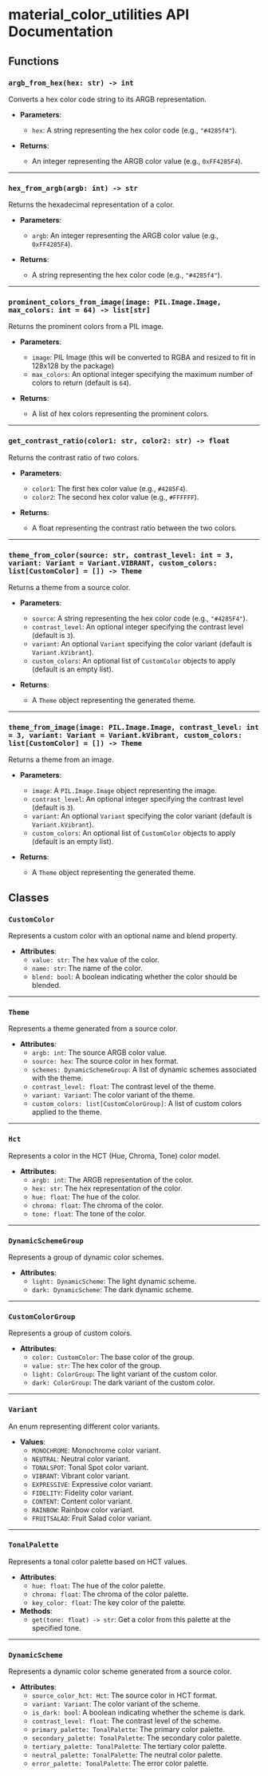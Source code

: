 # material_color_utilities API Documentation

## Functions

### `argb_from_hex(hex: str) -> int`
Converts a hex color code string to its ARGB representation.

- **Parameters**:
  - `hex`: A string representing the hex color code (e.g., `"#4285f4"`).

- **Returns**:
  - An integer representing the ARGB color value (e.g., `0xFF4285F4`).

---

### `hex_from_argb(argb: int) -> str`
Returns the hexadecimal representation of a color.

- **Parameters**:
  - `argb`: An integer representing the ARGB color value (e.g., `0xFF4285F4`).

- **Returns**:
  - A string representing the hex color code (e.g., `"#4285f4"`).

---

### `prominent_colors_from_image(image: PIL.Image.Image, max_colors: int = 64) -> list[str]`
Returns the prominent colors from a PIL image.

- **Parameters**:
  - `image`: PIL Image (this will be converted to RGBA and resized to fit in 128x128 by the package)
  - `max_colors`: An optional integer specifying the maximum number of colors to return (default is `64`).

- **Returns**:
  - A list of hex colors representing the prominent colors.

---

### `get_contrast_ratio(color1: str, color2: str) -> float`
Returns the contrast ratio of two colors.

- **Parameters**:
  - `color1`: The first hex color value (e.g., `#4285F4`).
  - `color2`: The second hex color value (e.g., `#FFFFFF`).

- **Returns**:
  - A float representing the contrast ratio between the two colors.

---

### `theme_from_color(source: str, contrast_level: int = 3, variant: Variant = Variant.VIBRANT, custom_colors: list[CustomColor] = []) -> Theme`
Returns a theme from a source color.

- **Parameters**:
  - `source`: A string representing the hex color code (e.g., `"#4285F4"`).
  - `contrast_level`: An optional integer specifying the contrast level (default is `3`).
  - `variant`: An optional `Variant` specifying the color variant (default is `Variant.kVibrant`).
  - `custom_colors`: An optional list of `CustomColor` objects to apply (default is an empty list).

- **Returns**:
  - A `Theme` object representing the generated theme.

---

### `theme_from_image(image: PIL.Image.Image, contrast_level: int = 3, variant: Variant = Variant.kVibrant, custom_colors: list[CustomColor] = []) -> Theme`
Returns a theme from an image.

- **Parameters**:
  - `image`: A `PIL.Image.Image` object representing the image.
  - `contrast_level`: An optional integer specifying the contrast level (default is `3`).
  - `variant`: An optional `Variant` specifying the color variant (default is `Variant.kVibrant`).
  - `custom_colors`: An optional list of `CustomColor` objects to apply (default is an empty list).

- **Returns**:
  - A `Theme` object representing the generated theme.

## Classes

### `CustomColor`
Represents a custom color with an optional name and blend property.

- **Attributes**:
  - `value: str`: The hex value of the color.
  - `name: str`: The name of the color.
  - `blend: bool`: A boolean indicating whether the color should be blended.

---

### `Theme`
Represents a theme generated from a source color.

- **Attributes**:
  - `argb: int`: The source ARGB color value.
  - `source: hex`: The source color in hex format.
  - `schemes: DynamicSchemeGroup`: A list of dynamic schemes associated with the theme.
  - `contrast_level: float`: The contrast level of the theme.
  - `variant: Variant`: The color variant of the theme.
  - `custom_colors: list[CustomColorGroup]`: A list of custom colors applied to the theme.

---

### `Hct`
Represents a color in the HCT (Hue, Chroma, Tone) color model.

- **Attributes**:
  - `argb: int`: The ARGB representation of the color.
  - `hex: str`: The hex representation of the color.
  - `hue: float`: The hue of the color.
  - `chroma: float`: The chroma of the color.
  - `tone: float`: The tone of the color.

---

### `DynamicSchemeGroup`
Represents a group of dynamic color schemes.

- **Attributes**:
  - `light: DynamicScheme`: The light dynamic scheme.
  - `dark: DynamicScheme`: The dark dynamic scheme.

---

### `CustomColorGroup`
Represents a group of custom colors.

- **Attributes**:
  - `color: CustomColor`: The base color of the group.
  - `value: str`: The hex color of the group.
  - `light: ColorGroup`: The light variant of the custom color.
  - `dark: ColorGroup`: The dark variant of the custom color.

---

### `Variant`
An enum representing different color variants.

- **Values**:
  - `MONOCHROME`: Monochrome color variant.
  - `NEUTRAL`: Neutral color variant.
  - `TONALSPOT`: Tonal Spot color variant.
  - `VIBRANT`: Vibrant color variant.
  - `EXPRESSIVE`: Expressive color variant.
  - `FIDELITY`: Fidelity color variant.
  - `CONTENT`: Content color variant.
  - `RAINBOW`: Rainbow color variant.
  - `FRUITSALAD`: Fruit Salad color variant.

---

### `TonalPalette`
Represents a tonal color palette based on HCT values.

- **Attributes**:
  - `hue: float`: The hue of the color palette.
  - `chroma: float`: The chroma of the color palette.
  - `key_color: float`: The key color of the palette.
- **Methods**:
  - `get(tone: float) -> str`: Get a color from this palette at the specified tone.

---

### `DynamicScheme`
Represents a dynamic color scheme generated from a source color.

- **Attributes**:
  - `source_color_hct: Hct`: The source color in HCT format.
  - `variant: Variant`: The color variant of the scheme.
  - `is_dark: bool`: A boolean indicating whether the scheme is dark.
  - `contrast_level: float`: The contrast level of the scheme.
  - `primary_palette: TonalPalette`: The primary color palette.
  - `secondary_palette: TonalPalette`: The secondary color palette.
  - `tertiary_palette: TonalPalette`: The tertiary color palette.
  - `neutral_palette: TonalPalette`: The neutral color palette.
  - `error_palette: TonalPalette`: The error color palette.
